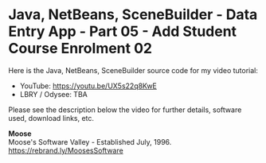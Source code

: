 # Java, NetBeans, SceneBuilder - Data Entry App - Part 05 - Add Student Course Enrolment 02

Here is the Java, NetBeans, SceneBuilder source code for
my video tutorial:
* YouTube: https://youtu.be/UX5s22q8KwE
* LBRY / Odysee: TBA

Please see the description below the video for further details,
software used, download links, etc.

**Moose**
<br>Moose's Software Valley - Established July, 1996.
<br>https://rebrand.ly/MoosesSoftware
